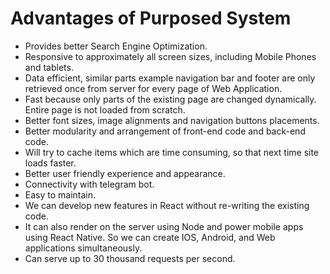 # Advantages of Purposed System

- Provides better Search Engine Optimization.
- Responsive to approximately all screen sizes, including Mobile Phones and tablets.
- Data efficient, similar parts example navigation bar and footer are only retrieved once from server for every page of Web Application.
- Fast because only parts of the existing page are changed dynamically. Entire page is not loaded from scratch.
- Better font sizes, image alignments and navigation buttons placements.
- Better modularity and arrangement of front-end code and back-end code.
- Will try to cache items which are time consuming, so that next time site loads faster.
- Better user friendly experience and appearance.
- Connectivity with telegram bot.
- Easy to maintain. 
- We can develop new features in React without re-writing the existing code. 
- It can also render on the server using Node and power mobile apps using React Native. So we can create IOS, Android, and Web applications simultaneously.
- Can serve up to 30 thousand requests per second.
